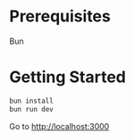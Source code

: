 # Prerequisites

Bun

# Getting Started

```bash
bun install
bun run dev
```

Go to [http://localhost:3000](http://localhost:3000)
